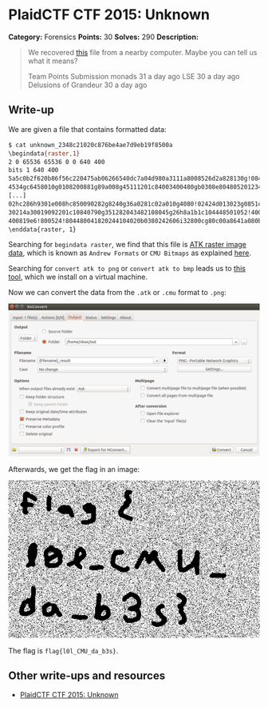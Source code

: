 # PlaidCTF CTF 2015: Unknown

**Category:** Forensics
**Points:** 30
**Solves:** 290
**Description:**

> We recovered [this](http://play.plaidctf.com/files/unknown_2348c21020c876be4ae7d9eb19f8500a) file from a nearby computer. Maybe you can tell us what it means?
> 
> 
> Team	Points	Submission
> monads	31	a day ago
> LSE	30	a day ago
> Delusions of Grandeur	30	a day ago

## Write-up

We are given a file that contains formatted data:

```bash
$ cat unknown_2348c21020c876be4ae7d9eb19f8500a
\begindata{raster,1}
2 0 65536 65536 0 0 640 400
bits 1 640 400
5a5c0b2f620b86f56c220475ab06266540dc7a04d980a3111a8008526d2a828130g!08422580010240a01441h084124010861700212g018022208dg07g0401c00bg0e4032089232g80g82 |
4534gc6458010g0108200881g89a008g45111201c84003400480gb0308e80480520123422b0020408b180a403g!49g483802c3010c284248g145002118087g08g02040848g10080d6508 |
[...]
02hc286h9301e008hc850090282g8240g36a0281c02a010g4080!02424d013023g0851c2g04019bga19a42052010g24441004gf410048022h84805003gd50431h40a052 |
30214a30019092201c10840790g351282043482108045g26h8a1b1c104448501052!400c4c9002030c20b0a0c091040998g0cg1cc428g0803044044a00cc3318720g02g3002c0g240208 |
400819e6!800524!804480041820244104020b0380242606i32800cg80c00a8641a080bc6020c504g044821026501880c5ag0bg02gae230a1280g084c48902460g01031802g25h |
\enddata{raster, 1}
```

Searching for `begindata raster`, we find that this file is [ATK raster image data](http://www.fileformat.info/format/cmu/spec/c4cfb8404a304ea687b344485c445eb2/view.htm), which is known as `Andrew Formats` or `CMU Bitmaps` as explained [here](http://www.fileformat.info/format/cmu/egff.htm).

Searching for `convert atk to png` or `convert atk to bmp` leads us to [this tool](http://www.xnview.com/de/xnconvert/), which we install on a virtual machine.

Now we can convert the data from the `.atk` or `.cmu` format to `.png`:

![](./xnconvert.png)

Afterwards, we get the flag in an image:

![](./unknown_result.png)

The flag is `flag{l0l_CMU_da_b3s}`.

## Other write-ups and resources

* [PlaidCTF CTF 2015: Unknown](http://ipushino.blogspot.de/2015/04/plaidctf-ctf-2015-unknown.html)

